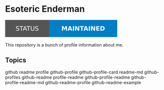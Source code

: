 # Esoteric Enderman

[![Project Status: Maintained](./Assets/Badges/Status/Maintained.svg)](./)

This repository is a bunch of profile information about me.

## Topics

github readme profile github-profile github-profile-card readme-md github-profiles github-readme profile-readme github-profile-readme github-profile-readme-md github-readme-profile github-readme-example
